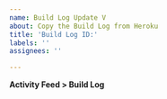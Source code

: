 ```yaml
---
name: Build Log Update V
about: Copy the Build Log from Heroku
title: 'Build Log ID:'
labels: ''
assignees: ''

---
```


**Activity Feed > Build Log**
